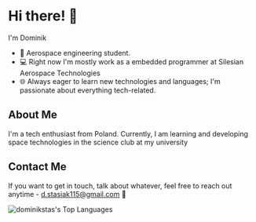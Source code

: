 # Hi there! 👋

I'm Dominik

- 🚀 Aerospace engineering student.
- 💻 Right now I'm mostly work as a embedded programmer at Silesian Aerospace Technologies
- 🌐 Always eager to learn new technologies and languages; I'm passionate about everything tech-related.

## About Me

I'm a tech enthusiast from Poland. Currently, I am learning and developing space technologies in the science club at my university


## Contact Me

If you want to get in touch, talk about whatever, feel free to reach out anytime - d.stasiak115@gmail.com 🙂

![dominikstas's Top Languages](https://github-readme-stats.vercel.app/api/top-langs/?username=dominikstas&theme=dracula&show_icons=true&hide_border=true&layout=compact)
